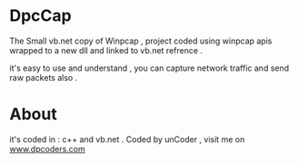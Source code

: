 DpcCap
=======

The Small vb.net copy of Winpcap , project coded using winpcap apis wrapped to a new dll 
and linked to vb.net refrence .

it's easy to use and understand , you can capture network traffic and send raw packets also .

About
=======

it's coded in : c++ and vb.net . Coded by unCoder , visit me on www.dpcoders.com
